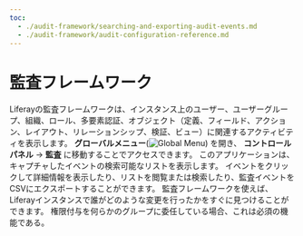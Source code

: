 ```yaml
---
toc:
  - ./audit-framework/searching-and-exporting-audit-events.md
  - ./audit-framework/audit-configuration-reference.md
---
```

# 監査フレームワーク

Liferayの監査フレームワークは、インスタンス上のユーザー、ユーザーグループ、組織、ロール、多要素認証、オブジェクト（定義、フィールド、アクション、レイアウト、リレーションシップ、検証、ビュー）に関連するアクティビティを表示します。 **グローバルメニュー**(![Global Menu](../images/icon-applications-menu.png)) を開き、 **コントロールパネル** &rarr; **監査** に移動することでアクセスできます。 このアプリケーションは、キャプチャしたイベントの検索可能なリストを表示します。 イベントをクリックして詳細情報を表示したり、リストを閲覧または検索したり、監査イベントをCSVにエクスポートすることができます。 監査フレームワークを使えば、Liferayインスタンスで誰がどのような変更を行ったかをすぐに見つけることができます。 権限付与を何らかのグループに委任している場合、これは必須の機能である。


